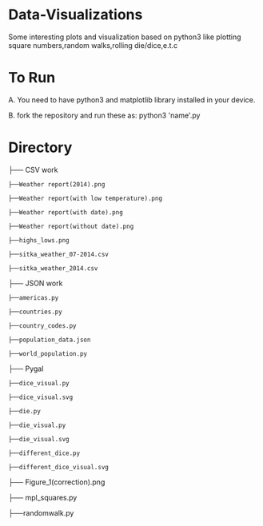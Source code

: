 # Data-Visualizations

Some interesting plots and visualization based on python3 like plotting square numbers,random walks,rolling die/dice,e.t.c

# To Run

A. You need to have python3 and matplotlib library installed in your device.

B. fork the repository and run these as: python3 'name'.py

# Directory 
├── CSV work

    ├──Weather report(2014).png
  
    ├──Weather report(with low temperature).png
    
    ├──Weather report(with date).png
    
    ├──Weather report(without date).png
    
    ├──highs_lows.png
    
    ├──sitka_weather_07-2014.csv
    
    ├──sitka_weather_2014.csv
    
├── JSON work

    ├──americas.py
    
    ├──countries.py
    
    ├──country_codes.py
    
    ├──population_data.json
    
    ├──world_population.py
    
├── Pygal

    ├──dice_visual.py
    
    ├──dice_visual.svg
    
    ├──die.py
    
    ├──die_visual.py
    
    ├──die_visual.svg
    
    ├──different_dice.py
    
    ├──different_dice_visual.svg
    
├── Figure_1(correction).png

├── mpl_squares.py

├──randomwalk.py
